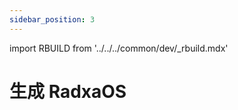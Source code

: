 ```yaml
---
sidebar_position: 3
---
```


import RBUILD from '../../../common/dev/\_rbuild.mdx'

# 生成 RadxaOS

<RBUILD />
